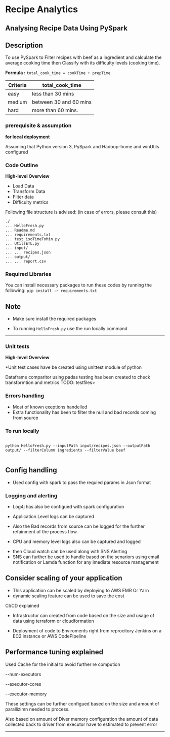 # Recipe Analytics
## Analysing Recipe Data Using PySpark

## Description
To use PySpark to Filter recipes with beef as a ingredient and calculate the average cooking time then Classify with its difficulty levels (cooking time).


**Formula :** ``` total_cook_time = cookTime + prepTime ```

**Criteria** | **total_cook_time**
------------ | -------------
easy | less than 30 mins
medium | between 30 and 60 mins
hard | more than 60 mins.



### prerequisite & assumption
**for local deployment**
  <p> Assuming that Python version 3, PySpark and Hadoop-home and winUtils configured </p>

### Code Outline
**High-level Overview**
* Load Data
* Transform Data
* Filter data
* Difficulty metrics

Following file structure is advised: (in case of errors, please consult this)
```
./
... HelloFresh.py
... Readme.md
... requirements.txt
... test_isoTimeToMin.py
... UtilsETL.py
... input/
... ... recipes.json
... output/
... ... report.csv

```
### Required Libraries
You can install necessary packages to run these codes by running the following:
```pip install -r requirements.txt```

## Note
- Make sure install the required packages

- To running ```HelloFresh.py``` use the run locally command


- - - -
### Unit tests 
**High-level Overview**

*Unit test cases have be created using unittest module of python

Dataframe comparitor using padas testing has been created to check transformtion and metrics 
TODO: testfiles>


### Errors handling

* Most of known exeptions handelled 
* Extra functionality has been to filter the null and bad records coming from source 

### To run locally
```   

python HelloFresh.py --inputPath input/recipes.json --outputPath output/ --filterColumn ingredients --filterValue beef


```

## Config handling

* Used config with spark to pass the requied params in Json format


### Logging and alerting

* Log4j has also be configued with spark configuration 
* Application Level logs can be captured 
* Also the Bad records from source can be logged for the further refainment of the process flow.

* CPU and memory level logs also can be captured and logged 
- then Cloud watch can be used along with SNS Alerting 
- SNS can further be used to handle based on the senariors 
using email notification or Lamda function for any imediate resource management 


## Consider scaling of your application

* This application can be scaled by deploying to AWS EMR Or Yarn 
* dynamic scaling feature can be used to save the cost 


CI/CD explained

* Infrastructur can created from code based on the size and usage of data using terraform or cloudformation 

* Deployment of code to Enviroments right from reprocitory Jenkins on a EC2 instance or AWS CodePipeline

## Performance tuning explained

Used Cache for the initial to avoid further re compution 

--num-executors

--executor-cores

--executor-memory

These settings can be further configued based on the size and amount of parallizimn needed to process.

Also based on amount of Diver memory configuration the amount of data collected back to driver from executor have to estimated to prevent error

- - - -
